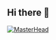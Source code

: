 ## Hi there 👋
[![MasterHead](https://github.com/user-attachments/assets/df32690c-2744-45f8-8689-f0d6b03ee5de)](https://github.com/reaperxyndrome)



<!--
**reaperxyndrome/reaperxyndrome** is a ✨ _special_ ✨ repository because its `README.md` (this file) appears on your GitHub profile.

Here are some ideas to get you started:

- 🔭 I’m currently working on ...
- 🌱 I’m currently learning ...
- 👯 I’m looking to collaborate on ...
- 🤔 I’m looking for help with ...
- 💬 Ask me about ...
- 📫 How to reach me: ...
- 😄 Pronouns: ...
- ⚡ Fun fact: ...
-->
